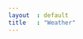 ```yaml
---
layout  : default
title   : "Weather"
---
```

<div class="container">
    <div id="weather">
    </div>
    <div class="blue-bikes">
    </div>
</div>